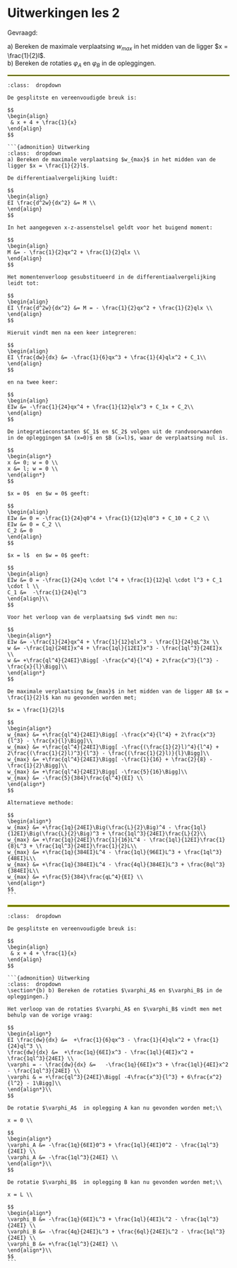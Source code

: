 # Uitwerkingen les 2


Gevraagd:

a) Bereken de maximale verplaatsing $w_{max}$ in het midden van de ligger $x = \frac{1}{2}l$. <br>
b) Bereken de rotaties $\varphi_A$ en $\varphi_B$ in de opleggingen.

<hr style="border:1px solid #9EA700">


````{admonition} Antwoord a)
:class:  dropdown

De gesplitste en vereenvoudigde breuk is:

$$
\begin{align}
 & x + 4 + \frac{1}{x}
\end{align}
$$

```{admonition} Uitwerking
:class:  dropdown
a) Bereken de maximale verplaatsing $w_{max}$ in het midden van de ligger $x = \frac{1}{2}l$.

De differentiaalvergelijking luidt:

$$
\begin{align}
EI \frac{d^2w}{dx^2} &= M \\
\end{align}
$$

In het aangegeven x-z-assenstelsel geldt voor het buigend moment:

$$
\begin{align}
M &= - \frac{1}{2}qx^2 + \frac{1}{2}qlx \\
\end{align}
$$

Het momentenverloop gesubstitueerd in de differentiaalvergelijking leidt tot:

$$
\begin{align}
EI \frac{d^2w}{dx^2} &= M = - \frac{1}{2}qx^2 + \frac{1}{2}qlx \\
\end{align}
$$

Hieruit vindt men na een keer integreren:

$$
\begin{align}
EI \frac{dw}{dx} &= -\frac{1}{6}qx^3 + \frac{1}{4}qlx^2 + C_1\\
\end{align}
$$

en na twee keer:

$$
\begin{align}
EIw &= -\frac{1}{24}qx^4 + \frac{1}{12}qlx^3 + C_1x + C_2\\
\end{align}
$$

De integratieconstanten $C_1$ en $C_2$ volgen uit de randvoorwaarden in de opleggingen $A (x=0)$ en $B (x=l)$, waar de verplaatsing nul is.

$$
\begin{align*}
x &= 0; w = 0 \\
x &= l; w = 0 \\
\end{align*}
$$

$x = 0$  en $w = 0$ geeft:

$$
\begin{align}
EIw &= 0 = -\frac{1}{24}q0^4 + \frac{1}{12}ql0^3 + C_10 + C_2 \\
EIw &= 0 = C_2 \\
C_2 &= 0
\end{align}
$$

$x = l$  en $w = 0$ geeft:

$$
\begin{align}
EIw &= 0 = -\frac{1}{24}q \cdot l^4 + \frac{1}{12}ql \cdot l^3 + C_1 \cdot l \\
C_1 &=  -\frac{1}{24}ql^3
\end{align}\\
$$

Voor het verloop van de verplaatsing $w$ vindt men nu:

$$
\begin{align*}
EIw &= -\frac{1}{24}qx^4 + \frac{1}{12}qlx^3 - \frac{1}{24}qL^3x \\
w &= -\frac{1q}{24EI}x^4 + \frac{1ql}{12EI}x^3 - \frac{1ql^3}{24EI}x \\
w &= +\frac{ql^4}{24EI}\Bigg[ -\frac{x^4}{l^4} + 2\frac{x^3}{l^3} - \frac{x}{l}\Bigg]\\
\end{align*}
$$

De maximale verplaatsing $w_{max}$ in het midden van de ligger AB $x = \frac{1}{2}l$ kan nu gevonden worden met;

$x = \frac{1}{2}l$

$$
\begin{align*}
w_{max} &= +\frac{ql^4}{24EI}\Bigg[ -\frac{x^4}{l^4} + 2\frac{x^3}{l^3} - \frac{x}{l}\Bigg]\\
w_{max} &= +\frac{ql^4}{24EI}\Bigg[ -\frac{(\frac{1}{2}l)^4}{l^4} + 2\frac{(\frac{1}{2}l)^3}{l^3} - \frac{(\frac{1}{2}l)}{l}\Bigg]\\
w_{max} &= +\frac{ql^4}{24EI}\Bigg[ -\frac{1}{16} + \frac{2}{8} - \frac{1}{2}\Bigg]\\
w_{max} &= +\frac{ql^4}{24EI}\Bigg[ -\frac{5}{16}\Bigg]\\
w_{max} &= -\frac{5}{384}\frac{ql^4}{EI} \\ 
\end{align*}
$$

Alternatieve methode:

$$
\begin{align*}
w_{max} &= +\frac{1q}{24EI}\Big(\frac{L}{2}\Big)^4 - \frac{1ql}{12EI}\Big(\frac{L}{2}\Big)^3 + \frac{1ql^3}{24EI}\frac{L}{2}\\ 
w_{max} &= +\frac{1q}{24EI}\frac{1}{16}L^4 - \frac{1ql}{12EI}\frac{1}{8}L^3 + \frac{1ql^3}{24EI}\frac{1}{2}L\\ 
w_{max} &= +\frac{1q}{384EI}L^4 - \frac{1ql}{96EI}L^3 + \frac{1ql^3}{48EI}L\\
w_{max} &= +\frac{1q}{384EI}L^4 - \frac{4ql}{384EI}L^3 + \frac{8ql^3}{384EI}L\\
w_{max} &= +\frac{5}{384}\frac{qL^4}{EI} \\ 
\end{align*}
$$
```
````

<hr style="border:2px solid #9EA700">

````{admonition} Antwoord b)
:class:  dropdown

De gesplitste en vereenvoudigde breuk is:

$$
\begin{align}
 & x + 4 + \frac{1}{x}
\end{align}
$$

```{admonition} Uitwerking
:class:  dropdown
\section*{b) b) Bereken de rotaties $\varphi_A$ en $\varphi_B$ in de opleggingen.}

Het verloop van de rotaties $\varphi_A$ en $\varphi_B$ vindt men met behulp van de vorige vraag:

$$
\begin{align*}
EI \frac{dw}{dx} &=  +\frac{1}{6}qx^3 - \frac{1}{4}qlx^2 + \frac{1}{24}ql^3 \\
\frac{dw}{dx} &=  +\frac{1q}{6EI}x^3 - \frac{1ql}{4EI}x^2 + \frac{1ql^3}{24EI} \\
\varphi = - \frac{dw}{dx} &=   -\frac{1q}{6EI}x^3 + \frac{1ql}{4EI}x^2 - \frac{1ql^3}{24EI} \\
\varphi & = +\frac{ql^3}{24EI}\Bigg[ -4\frac{x^3}{l^3} + 6\frac{x^2}{l^2} - 1\Bigg]\\
\end{align*}\\
$$

De rotatie $\varphi_A$  in oplegging A kan nu gevonden worden met;\\

x = 0 \\

$$
\begin{align*}
\varphi_A &= -\frac{1q}{6EI}0^3 + \frac{1ql}{4EI}0^2 - \frac{1ql^3}{24EI} \\
\varphi_A &= -\frac{1ql^3}{24EI} \\
\end{align*}\\
$$

De rotatie $\varphi_B$  in oplegging B kan nu gevonden worden met;\\

x = L \\

$$
\begin{align*}
\varphi_B &= -\frac{1q}{6EI}L^3 + \frac{1ql}{4EI}L^2 - \frac{1ql^3}{24EI} \\
\varphi_B &= -\frac{4q}{24EI}L^3 + \frac{6ql}{24EI}L^2 - \frac{1ql^3}{24EI} \\
\varphi_B &= +\frac{1ql^3}{24EI} \\
\end{align*}\\
$$
```
````
